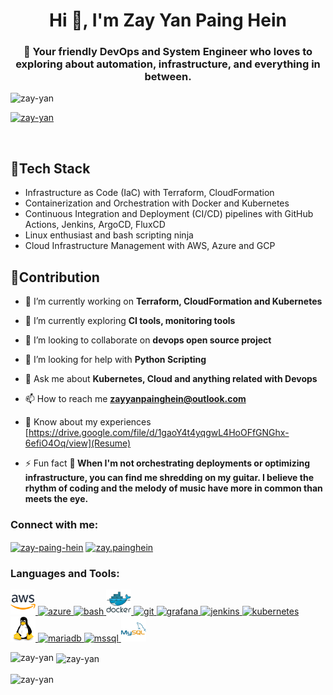 <h1 align="center">Hi 👋, I'm Zay Yan Paing Hein</h1>
<h3 align="center">🚀 Your friendly DevOps and System Engineer who loves to exploring about automation, infrastructure, and everything in between.</h3>

<p align="left"> <img src="https://komarev.com/ghpvc/?username=zay-yan&label=Profile%20views&color=0e75b6&style=flat" alt="zay-yan" /> </p>

<p align="left"> <a href="https://github.com/ryo-ma/github-profile-trophy"><img src="https://github-profile-trophy.vercel.app/?username=zay-yan" alt="zay-yan" /></a> </p>

<p align="left"> <a href="https://twitter.com/" target="blank"><img src="https://img.shields.io/twitter/follow/?logo=twitter&style=for-the-badge" alt="" /></a> </p>

## 🧰Tech Stack

- Infrastructure as Code (IaC) with Terraform, CloudFormation
- Containerization and Orchestration with Docker and Kubernetes
- Continuous Integration and Deployment (CI/CD) pipelines with GitHub Actions, Jenkins, ArgoCD, FluxCD
- Linux enthusiast and bash scripting ninja
- Cloud Infrastructure Management with AWS, Azure and GCP

## 🚶Contribution
- 🔭 I’m currently working on **Terraform, CloudFormation and Kubernetes**

- 🌱 I’m currently exploring **CI tools, monitoring tools**

- 👯 I’m looking to collaborate on **devops open source project**

- 🤝 I’m looking for help with **Python Scripting**

- 💬 Ask me about **Kubernetes, Cloud and anything related with Devops**

- 📫 How to reach me **zayyanpainghein@outlook.com**

- 📄 Know about my experiences [https://drive.google.com/file/d/1gaoY4t4yqgwL4HoOFfGNGhx-6efiO4Oq/view](Resume)

- ⚡ Fun fact **🎸 When I'm not orchestrating deployments or optimizing infrastructure, you can find me shredding on my guitar. I believe the rhythm of coding and the melody of music have more in common than meets the eye.**

<h3 align="left">Connect with me:</h3>
<p align="left">
<a href="https://linkedin.com/in/zay-paing-hein" target="blank"><img align="center" src="https://raw.githubusercontent.com/rahuldkjain/github-profile-readme-generator/master/src/images/icons/Social/linked-in-alt.svg" alt="zay-paing-hein" height="30" width="40" /></a>
<a href="https://fb.com/zay.painghein" target="blank"><img align="center" src="https://raw.githubusercontent.com/rahuldkjain/github-profile-readme-generator/master/src/images/icons/Social/facebook.svg" alt="zay.painghein" height="30" width="40" /></a>
</p>

<h3 align="left">Languages and Tools:</h3>
<p align="left"> <a href="https://aws.amazon.com" target="_blank" rel="noreferrer"> <img src="https://raw.githubusercontent.com/devicons/devicon/master/icons/amazonwebservices/amazonwebservices-original-wordmark.svg" alt="aws" width="40" height="40"/> </a> <a href="https://azure.microsoft.com/en-in/" target="_blank" rel="noreferrer"> <img src="https://www.vectorlogo.zone/logos/microsoft_azure/microsoft_azure-icon.svg" alt="azure" width="40" height="40"/> </a> <a href="https://www.gnu.org/software/bash/" target="_blank" rel="noreferrer"> <img src="https://www.vectorlogo.zone/logos/gnu_bash/gnu_bash-icon.svg" alt="bash" width="40" height="40"/> </a> <a href="https://www.docker.com/" target="_blank" rel="noreferrer"> <img src="https://raw.githubusercontent.com/devicons/devicon/master/icons/docker/docker-original-wordmark.svg" alt="docker" width="40" height="40"/> </a> <a href="https://git-scm.com/" target="_blank" rel="noreferrer"> <img src="https://www.vectorlogo.zone/logos/git-scm/git-scm-icon.svg" alt="git" width="40" height="40"/> </a> <a href="https://grafana.com" target="_blank" rel="noreferrer"> <img src="https://www.vectorlogo.zone/logos/grafana/grafana-icon.svg" alt="grafana" width="40" height="40"/> </a> <a href="https://www.jenkins.io" target="_blank" rel="noreferrer"> <img src="https://www.vectorlogo.zone/logos/jenkins/jenkins-icon.svg" alt="jenkins" width="40" height="40"/> </a> <a href="https://kubernetes.io" target="_blank" rel="noreferrer"> <img src="https://www.vectorlogo.zone/logos/kubernetes/kubernetes-icon.svg" alt="kubernetes" width="40" height="40"/> </a> <a href="https://www.linux.org/" target="_blank" rel="noreferrer"> <img src="https://raw.githubusercontent.com/devicons/devicon/master/icons/linux/linux-original.svg" alt="linux" width="40" height="40"/> </a> <a href="https://mariadb.org/" target="_blank" rel="noreferrer"> <img src="https://www.vectorlogo.zone/logos/mariadb/mariadb-icon.svg" alt="mariadb" width="40" height="40"/> </a> <a href="https://www.microsoft.com/en-us/sql-server" target="_blank" rel="noreferrer"> <img src="https://www.svgrepo.com/show/303229/microsoft-sql-server-logo.svg" alt="mssql" width="40" height="40"/> </a> <a href="https://www.mysql.com/" target="_blank" rel="noreferrer"> <img src="https://raw.githubusercontent.com/devicons/devicon/master/icons/mysql/mysql-original-wordmark.svg" alt="mysql" width="40" height="40"/> </a> </p>

<p><img align="left" src="https://github-readme-stats.vercel.app/api/top-langs?username=zay-yan&show_icons=true&locale=en&layout=compact" alt="zay-yan" /></p>

<p>&nbsp;<img align="center" src="https://github-readme-stats.vercel.app/api?username=zay-yan&show_icons=true&locale=en" alt="zay-yan" /></p>

<p><img align="center" src="https://github-readme-streak-stats.herokuapp.com/?user=zay-yan&" alt="zay-yan" /></p>

